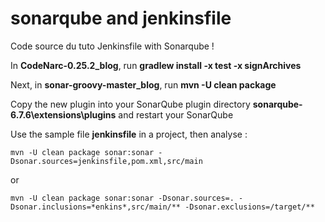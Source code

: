 #  sonarqube and jenkinsfile
Code source du tuto Jenkinsfile with Sonarqube !

In **CodeNarc-0.25.2_blog**, run **gradlew install -x test -x signArchives**

Next, in **sonar-groovy-master_blog**, run **mvn -U clean package**



Copy the new plugin into your SonarQube plugin directory **sonarqube-6.7.6\extensions\plugins** and restart your SonarQube

Use the sample file **jenkinsfile** in a project, then analyse :

`mvn -U clean package sonar:sonar -Dsonar.sources=jenkinsfile,pom.xml,src/main`

or

```mvn -U clean package sonar:sonar -Dsonar.sources=. -Dsonar.inclusions=*enkins*,src/main/** -Dsonar.exclusions=/target/**```
